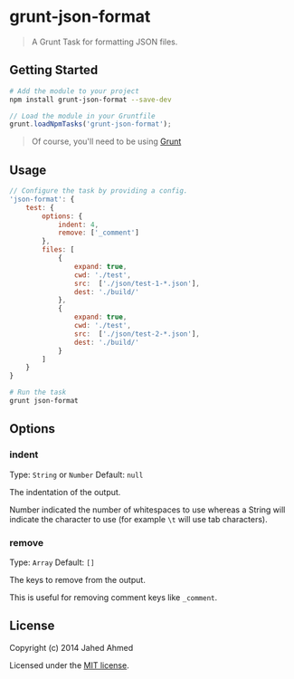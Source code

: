 # grunt-json-format

> A Grunt Task for formatting JSON files.

## Getting Started

```sh
# Add the module to your project
npm install grunt-json-format --save-dev
```

```js
// Load the module in your Gruntfile
grunt.loadNpmTasks('grunt-json-format');
```

> Of course, you'll need to be using [Grunt](http://gruntjs.com/)

## Usage

```js
// Configure the task by providing a config.
'json-format': {
    test: {
        options: {
            indent: 4,
            remove: ['_comment']
        },
        files: [
            {
                expand: true,
                cwd: './test',
                src:  ['./json/test-1-*.json'],
                dest: './build/'
            },
            {
                expand: true,
                cwd: './test',
                src:  ['./json/test-2-*.json'],
                dest: './build/'
            }
        ]
    }
}
```

```sh
# Run the task
grunt json-format
```

## Options

### indent
Type: `String` or `Number`
Default: `null`

The indentation of the output.

Number indicated the number of whitespaces to use whereas a String will indicate
the character to use (for example `\t` will use tab characters).

### remove
Type: `Array`
Default: `[]`

The keys to remove from the output.

This is useful for removing comment keys like `_comment`.

## License

Copyright (c) 2014 Jahed Ahmed

Licensed under the [MIT license](LICENSE-MIT).
